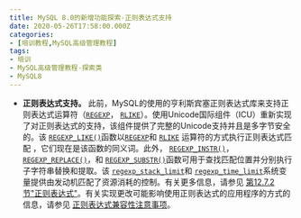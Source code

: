 ```yaml
---
title: MySQL 8.0的新增功能探索-正则表达式支持
date: 2020-05-26T17:58:00.000Z
categories:
- [培训教程,MySQL高级管理教程]
tags:
- 培训
- MySQL高级管理教程-探索类
- MySQL8
---
```


- **正则表达式支持。** 此前，MySQL的使用的亨利斯宾塞正则表达式库来支持正则表达式运算符（[`REGEXP`](https://dev.mysql.com/doc/refman/8.0/en/regexp.html#operator_regexp)， [`RLIKE`](https://dev.mysql.com/doc/refman/8.0/en/regexp.html#operator_regexp)）。使用Unicode国际组件（ICU）重新实现了对正则表达式的支持，该组件提供了完整的Unicode支持并且是多字节安全的。该 [`REGEXP_LIKE()`](https://dev.mysql.com/doc/refman/8.0/en/regexp.html#function_regexp-like)函数以[`REGEXP`](https://dev.mysql.com/doc/refman/8.0/en/regexp.html#operator_regexp)和 [`RLIKE`](https://dev.mysql.com/doc/refman/8.0/en/regexp.html#operator_regexp) 运算符的方式执行正则表达式匹配 ，它们现在是该函数的同义词。此外， [`REGEXP_INSTR()`](https://dev.mysql.com/doc/refman/8.0/en/regexp.html#function_regexp-instr)， [`REGEXP_REPLACE()`](https://dev.mysql.com/doc/refman/8.0/en/regexp.html#function_regexp-replace)，和 [`REGEXP_SUBSTR()`](https://dev.mysql.com/doc/refman/8.0/en/regexp.html#function_regexp-substr)函数可用于查找匹配位置并分别执行子字符串替换和提取。该 [`regexp_stack_limit`](https://dev.mysql.com/doc/refman/8.0/en/server-system-variables.html#sysvar_regexp_stack_limit)和 [`regexp_time_limit`](https://dev.mysql.com/doc/refman/8.0/en/server-system-variables.html#sysvar_regexp_time_limit)系统变量提供由发动机匹配了资源消耗的控制。有关更多信息，请参见 [第12.7.2节"正则表达式"](https://dev.mysql.com/doc/refman/8.0/en/regexp.html)。有关实现更改可能影响使用正则表达式的应用程序的方式的信息，请参见 [正则表达式兼容性注意事项](https://dev.mysql.com/doc/refman/8.0/en/regexp.html#regexp-compatibility)。
